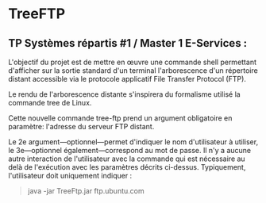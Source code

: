 # TreeFTP
## TP Systèmes répartis #1 / Master 1 E-Services :

L'objectif du projet est de mettre en œuvre une commande shell permettant d'afficher sur la sortie standard d'un terminal l'arborescence d'un répertoire distant accessible via le protocole applicatif File Transfer Protocol (FTP). 

Le rendu de l'arborescence distante s'inspirera du formalisme utilisé la commande tree de Linux.

Cette nouvelle commande tree-ftp prend un argument obligatoire en paramètre: l'adresse du serveur FTP distant. 

Le 2e argument—optionnel—permet d'indiquer le nom d'utilisateur à utiliser, le 3e—optionnel également—correspond au mot de passe. Il n'y a aucune autre interaction de l'utilisateur avec la commande qui est nécessaire au delà de l'exécution avec les paramètres décrits ci-dessus. Typiquement, l'utilisateur doit uniquement indiquer :

> java -jar TreeFtp.jar ftp.ubuntu.com
